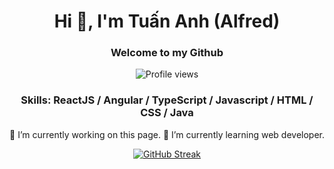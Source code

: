 <h1 align="center">Hi 👋, I'm Tuấn Anh (Alfred)</h1>
<h3 align="center">Welcome to my Github</h3>
<div align="center"> 
 
 ![Profile views](https://gpvc.arturio.dev/PROHZGOD)
<h3 align="center">Skills: ReactJS / Angular / TypeScript / Javascript / HTML / CSS / Java</h3>
🔭 I’m currently working on this page. 
🌱 I’m currently learning web developer. 
<!--  [<img src='https://cdn.jsdelivr.net/npm/simple-icons@3.0.1/icons/github.svg' alt='github' height='40'>](https://github.com/PROHZGOD)  
 [<img src='https://cdn.jsdelivr.net/npm/simple-icons@3.0.1/icons/linkedin.svg' alt='linkedin' height='40'>](https://www.linkedin.com/in/0912-tuan-anh/)  
 [<img src='https://cdn.jsdelivr.net/npm/simple-icons@3.0.1/icons/facebook.svg' alt='facebook' height='40'>](https://www.facebook.com/prohzgod)   -->

[![GitHub Streak](https://github-readme-streak-stats.herokuapp.com?user=Prohzgod&hide_border=true&date_format=M%20j%5B%2C%20Y%5D)](https://git.io/streak-stats)


</div>





